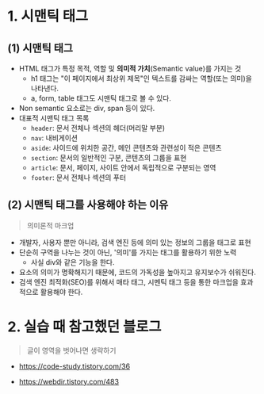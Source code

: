 # 1. 시맨틱 태그

## (1) 시맨틱 태그

- HTML 태그가 특정 목적, 역할 및 **의미적 가치**(Semantic value)를 가지는 것
  - h1 태그는 "이 페이지에서 최상위 제목"인 텍스트를 감싸는 역할(또는 의미)을 나타낸다.
  - a, form, table 태그도 시맨틱 태그로 볼 수 있다.
- Non semantic 요소로는 div, span 등이 있다.
- 대표적 시맨틱 태그 목록
  - `header`: 문서 전체나 섹션의 헤더(머리말 부분)
  - `nav`: 내비게이션
  - `aside`: 사이드에 위치한 공간, 메인 콘텐츠와 관련성이 적은 콘텐츠
  - `section`: 문서의 일반적인 구분, 콘텐츠의 그룹을 표현
  - `article`: 문서, 페이지, 사이트 안에서 독립적으로 구분되는 영역
  - `footer`: 문서 전체나 섹션의 푸터



## (2) 시맨틱 태그를 사용해야 하는 이유

> 의미론적 마크업

- 개발자, 사용자 뿐만 아니라, 검색 엔진 등에 의미 있는 정보의 그룹을 태그로 표현
- 단순히 구역을 나누는 것이 아닌, '의미'를 가지는 태그를 활용하기 위한 노력
  - 사실 div와 같은 기능을 한다.
- 요소의 의미가 명확해지기 때문에, 코드의 가독성을 높아지고 유지보수가 쉬워진다.
- 검색 엔진 최적화(SEO)를 위해서 매타 태그, 시멘틱 태그 등을 통한 마크업을 효과적으로 활용해야 한다.



# 2. 실습 때 참고했던 블로그

> 글이 영역을 벗어나면 생략하기

- https://code-study.tistory.com/36

- https://webdir.tistory.com/483